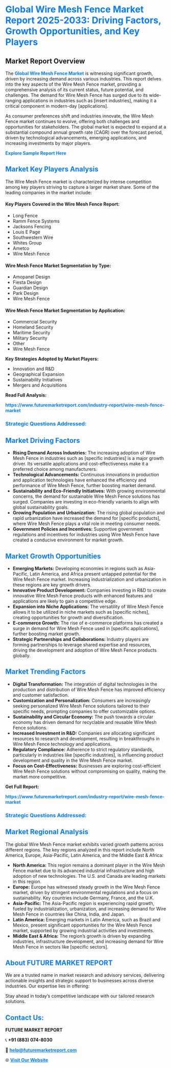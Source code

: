 <h1 style="color: #007BFF;">Global Wire Mesh Fence Market Report 2025-2033: Driving Factors, Growth Opportunities, and Key Players</h1>

<section id="overview">
<h2>Market Report Overview</h2>
<p>The <a href="https://www.futuremarketreport.com/industry-report/wire-mesh-fence-market" style="color: #007BFF; text-decoration: none;"><strong>Global Wire Mesh Fence Market</strong></a> is witnessing significant growth, driven by increasing demand across various industries. This report delves into the key aspects of the Wire Mesh Fence market, providing a comprehensive analysis of its current status, future potential, and challenges. The demand for Wire Mesh Fence has surged due to its wide-ranging applications in industries such as [insert industries], making it a critical component in modern-day [applications].</p>
<p>As consumer preferences shift and industries innovate, the Wire Mesh Fence market continues to evolve, offering both challenges and opportunities for stakeholders. The global market is expected to expand at a substantial compound annual growth rate (CAGR) over the forecast period, driven by technological advancements, emerging applications, and increasing investments by major players.</p>
</section>

<section id="overview">
<p><a href="https://www.futuremarketreport.com/request-sample/reportId=96869" style="color: #007BFF; text-decoration: none;"><strong>Explore Sample Report Here</strong></a></p>
</section>

<section id="key-players">
<h2 style="color: #007BFF;">Market Key Players Analysis</h2>
<p>The Wire Mesh Fence market is characterized by intense competition among key players striving to capture a larger market share. Some of the leading companies in the market include:</p>
<h4>Key Players Covered in the Wire Mesh Fence Report:</h4>
<ul><li>Long Fence</li><li>Ramm Fence Systems</li><li>Jacksons Fencing</li><li>Louis E Page</li><li>Southwestern Wire</li><li>Whites Group</li><li>Ametco</li><li>Wire Mesh Fence</li></ul>
<h4>Wire Mesh Fence Market Segmentation by Type:</h4>
<ul><li>Amopanel Design</li><li>Fiesta Design</li><li>Guardian Design</li><li>Park Design</li><li>Wire Mesh Fence</li></ul>

<h4>Wire Mesh Fence Market Segmentation by Application:</h4>
<ul><li>Commercial Security</li><li>Homeland Security</li><li>Maritime Security</li><li>Military Security</li><li>Other</li><li>Wire Mesh Fence</li></ul>
<p><strong>Key Strategies Adopted by Market Players:</strong></p>
<ul>
<li>Innovation and R&D</li>
<li>Geographical Expansion</li>
<li>Sustainability Initiatives</li>
<li>Mergers and Acquisitions</li>
</ul>
</section>

<section>
<p><strong>Read Full Analysis: </strong></p><a href="https://www.futuremarketreport.com/industry-report/wire-mesh-fence-market" style="color: #007BFF; text-decoration: none;"><strong>https://www.futuremarketreport.com/industry-report/wire-mesh-fence-market</strong></a>
<h3 style="color: #007BFF;">Strategic Questions Addressed:</h3>
</section>

<section id="driving-factors">
<h2 style="color: #007BFF;">Market Driving Factors</h2>
<ul>
<li><strong>Rising Demand Across Industries:</strong> The increasing adoption of Wire Mesh Fence in industries such as [specific industries] is a major growth driver. Its versatile applications and cost-effectiveness make it a preferred choice among manufacturers.</li>
<li><strong>Technological Advancements:</strong> Continuous innovations in production and application technologies have enhanced the efficiency and performance of Wire Mesh Fence, further boosting market demand.</li>
<li><strong>Sustainability and Eco-Friendly Initiatives:</strong> With growing environmental concerns, the demand for sustainable Wire Mesh Fence solutions has surged. Companies are investing in eco-friendly variants to align with global sustainability goals.</li>
<li><strong>Growing Population and Urbanization:</strong> The rising global population and rapid urbanization have increased the demand for [specific products], where Wire Mesh Fence plays a vital role in meeting consumer needs.</li>
<li><strong>Government Policies and Incentives:</strong> Supportive government regulations and incentives for industries using Wire Mesh Fence have created a conducive environment for market growth.</li>
</ul>
</section>

<section id="growth-opportunities">
<h2 style="color: #007BFF;">Market Growth Opportunities</h2>
<ul>
<li><strong>Emerging Markets:</strong> Developing economies in regions such as Asia-Pacific, Latin America, and Africa present untapped potential for the Wire Mesh Fence market. Increasing industrialization and urbanization in these regions are key growth drivers.</li>
<li><strong>Innovative Product Development:</strong> Companies investing in R&D to create innovative Wire Mesh Fence products with enhanced features and applications are likely to gain a competitive edge.</li>
<li><strong>Expansion into Niche Applications:</strong> The versatility of Wire Mesh Fence allows it to be utilized in niche markets such as [specific niches], creating opportunities for growth and diversification.</li>
<li><strong>E-commerce Growth:</strong> The rise of e-commerce platforms has created a surge in demand for Wire Mesh Fence used in [specific applications], further boosting market growth.</li>
<li><strong>Strategic Partnerships and Collaborations:</strong> Industry players are forming partnerships to leverage shared expertise and resources, driving the development and adoption of Wire Mesh Fence products globally.</li>
</ul>
</section>

<section id="trending-factors">
<h2 style="color: #007BFF;">Market Trending Factors</h2>
<ul>
<li><strong>Digital Transformation:</strong> The integration of digital technologies in the production and distribution of Wire Mesh Fence has improved efficiency and customer satisfaction.</li>
<li><strong>Customization and Personalization:</strong> Consumers are increasingly seeking personalized Wire Mesh Fence solutions tailored to their specific needs, prompting companies to offer customizable options.</li>
<li><strong>Sustainability and Circular Economy:</strong> The push towards a circular economy has driven demand for recyclable and reusable Wire Mesh Fence solutions.</li>
<li><strong>Increased Investment in R&D:</strong> Companies are allocating significant resources to research and development, resulting in breakthroughs in Wire Mesh Fence technology and applications.</li>
<li><strong>Regulatory Compliance:</strong> Adherence to strict regulatory standards, particularly in industries like [specific industries], is influencing product development and quality in the Wire Mesh Fence market.</li>
<li><strong>Focus on Cost-Effectiveness:</strong> Businesses are exploring cost-efficient Wire Mesh Fence solutions without compromising on quality, making the market more competitive.</li>
</ul>
</section>

<section>
<p><strong>Get Full Report: </strong></p><a href="https://www.futuremarketreport.com/industry-report/wire-mesh-fence-market" style="color: #007BFF; text-decoration: none;"><strong>https://www.futuremarketreport.com/industry-report/wire-mesh-fence-market</strong></a>
<h3 style="color: #007BFF;">Strategic Questions Addressed:</h3>
</section>


<section id="regional-analysis">
<h2 style="color: #007BFF;">Market Regional Analysis</h2>
<p>The global Wire Mesh Fence market exhibits varied growth patterns across different regions. The key regions analyzed in this report include North America, Europe, Asia-Pacific, Latin America, and the Middle East & Africa:</p>
<ul>
<li><strong>North America:</strong> This region remains a dominant player in the Wire Mesh Fence market due to its advanced industrial infrastructure and high adoption of new technologies. The U.S. and Canada are leading markets in this region.</li>
<li><strong>Europe:</strong> Europe has witnessed steady growth in the Wire Mesh Fence market, driven by stringent environmental regulations and a focus on sustainability. Key countries include Germany, France, and the U.K.</li>
<li><strong>Asia-Pacific:</strong> The Asia-Pacific region is experiencing rapid growth, fueled by industrialization, urbanization, and increasing demand for Wire Mesh Fence in countries like China, India, and Japan.</li>
<li><strong>Latin America:</strong> Emerging markets in Latin America, such as Brazil and Mexico, present significant opportunities for the Wire Mesh Fence market, supported by growing industrial activities and investments.</li>
<li><strong>Middle East & Africa:</strong> The region’s growth is driven by expanding industries, infrastructure development, and increasing demand for Wire Mesh Fence in sectors like [specific sectors].</li>
</ul>
</section>

<footer>
<h2 style="color: #007BFF;">About FUTURE MARKET REPORT</h2>
<p>We are a trusted name in market research and advisory services, delivering actionable insights and strategic support to businesses across diverse industries. Our expertise lies in offering:</p>

<p>Stay ahead in today’s competitive landscape with our tailored research solutions.</p>

<h2 style="color: #007BFF;">Contact Us:</h2>
<p><strong>FUTURE MARKET REPORT</strong></p>
<p>📞 <strong>+91 (883) 074-8030</strong></p>
<p>📧 <strong><a href="mailto:help@futuremarketreport.com" style="color: #007BFF;">help@futuremarketreport.com</a></strong></p>
<p>🌐 <strong><a href="https://www.futuremarketreport.com/" style="color: #007BFF;">Visit Our Website</a></strong></p>
</footer>